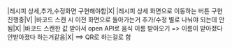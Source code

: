 |레시피 상세,추가,수정화면 구현해야함|X|
|레시피 상세 화면으로 이동하는 버튼 구현 진행중|V|
|바코드 스캔 시 이전 화면으로 돌아가는거 추가/수정 별로 나눠야 되는데 안됨|X|
|바코드 스캔한 값 받아서 open API로 음식 이름 받아오기 => 이름이 받아졌다 안받아졌다 하는거같음|X| ==> QR로 하는걸로 함